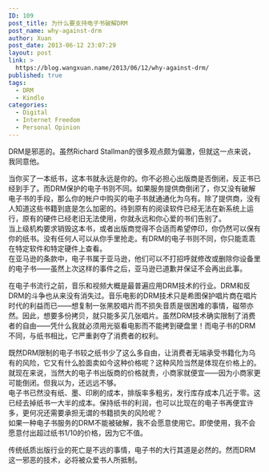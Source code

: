 ```yaml
---
ID: 109
post_title: 为什么要支持电子书破解DRM
post_name: why-against-drm
author: Xuan
post_date: 2013-06-12 23:07:29
layout: post
link: >
  https://blog.wangxuan.name/2013/06/12/why-against-drm/
published: true
tags:
  - DRM
  - Kindle
categories:
  - Digital
  - Internet Freedom
  - Personal Opinion
---
```

DRM是邪恶的。虽然Richard Stallman的很多观点颇为偏激，但就这一点来说，我同意他。

当你买了一本纸书，这本书就永远是你的。你不必担心出版商是否倒闭，反正书已经到手了。而DRM保护的电子书则不同。如果服务提供商倒闭了，你又没有破解电子书的手段，那么你的帐户中购买的电子书就通通化为乌有。除了提供商，没有人知道这些书籍到底是怎么加密的。待到原有的阅读软件已经无法在新系统上运行，原有的硬件已经老旧无法使用，你就永远和你心爱的书们告别了。  
当上级机构要求销毁这本书，或者出版商觉得不合适而希望停印，你仍然可以保有你的纸书。没有任何人可以从你手里抢走。有DRM的电子书则不同，你只能乖乖在特定软件和特定硬件上查看。  
在亚马逊的条款中，电子书属于亚马逊，他们可以不打招呼就修改或删除你设备里的电子书——虽然上次这样的事件之后，亚马逊已道歉并保证不会再出此事。


在电子书流行之前，音乐和视频大概是最普遍应用DRM技术的行业。DRM和反DRM的斗争也从来没有消失过。音乐电影的DRM技术只是希图保护唱片商在唱片时代的利益而已——想复制一张黑胶唱片而不损失音质是很困难的事情，磁带亦然。因此，想要多份拷贝，就只能多买几张唱片。虽然DRM技术确实限制了消费者的自由——凭什么我就必须用光驱看电影而不能拷到硬盘里！而电子书的DRM不同，与纸书相比，它严重剥夺了消费者的权利。

既然DRM限制的电子书较之纸书少了这么多自由，让消费者无端承受书籍化为乌有的风险，它又有什么脸面卖如今这种价格呢？这种风险当然是体现在价格上的。就现在来说，当然大的电子书出版商的价格就贵，小商家就便宜——因为小商家更可能倒闭。但我以为，还远远不够。  
电子书已然没有纸、墨、印刷的成本，排版率多粗劣，发行库存成本几近于零。这已经去掉纸书一大半的成本。保持纸书的利润，也可以比现在的电子书再便宜许多，更何况还需要承担无谓的书籍损失的风险呢？  
如果一种电子书服务的DRM不能被破解，我不会愿意使用它。即使使用，我不会愿意付出超过纸书1/10的价格，因为它不值。

传统纸质出版行业的死亡是不远的事情，电子书的大行其道是必然的。然而DRM这一邪恶的技术，必将被众爱书人所抵制。